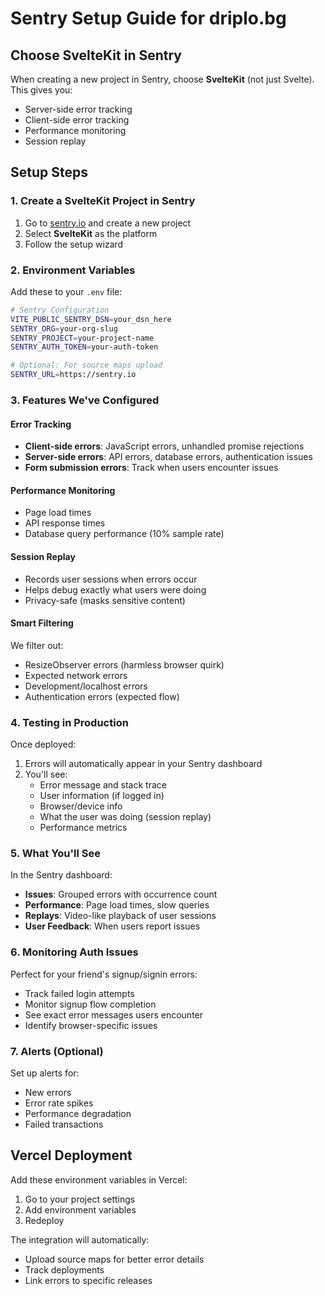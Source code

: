 # Sentry Setup Guide for driplo.bg

## Choose SvelteKit in Sentry

When creating a new project in Sentry, choose **SvelteKit** (not just Svelte). This gives you:
- Server-side error tracking
- Client-side error tracking
- Performance monitoring
- Session replay

## Setup Steps

### 1. Create a SvelteKit Project in Sentry

1. Go to [sentry.io](https://sentry.io) and create a new project
2. Select **SvelteKit** as the platform
3. Follow the setup wizard

### 2. Environment Variables

Add these to your `.env` file:

```bash
# Sentry Configuration
VITE_PUBLIC_SENTRY_DSN=your_dsn_here
SENTRY_ORG=your-org-slug
SENTRY_PROJECT=your-project-name
SENTRY_AUTH_TOKEN=your-auth-token

# Optional: For source maps upload
SENTRY_URL=https://sentry.io
```

### 3. Features We've Configured

#### Error Tracking
- **Client-side errors**: JavaScript errors, unhandled promise rejections
- **Server-side errors**: API errors, database errors, authentication issues
- **Form submission errors**: Track when users encounter issues

#### Performance Monitoring
- Page load times
- API response times
- Database query performance (10% sample rate)

#### Session Replay
- Records user sessions when errors occur
- Helps debug exactly what users were doing
- Privacy-safe (masks sensitive content)

#### Smart Filtering
We filter out:
- ResizeObserver errors (harmless browser quirk)
- Expected network errors
- Development/localhost errors
- Authentication errors (expected flow)

### 4. Testing in Production

Once deployed:
1. Errors will automatically appear in your Sentry dashboard
2. You'll see:
   - Error message and stack trace
   - User information (if logged in)
   - Browser/device info
   - What the user was doing (session replay)
   - Performance metrics

### 5. What You'll See

In the Sentry dashboard:
- **Issues**: Grouped errors with occurrence count
- **Performance**: Page load times, slow queries
- **Replays**: Video-like playback of user sessions
- **User Feedback**: When users report issues

### 6. Monitoring Auth Issues

Perfect for your friend's signup/signin errors:
- Track failed login attempts
- Monitor signup flow completion
- See exact error messages users encounter
- Identify browser-specific issues

### 7. Alerts (Optional)

Set up alerts for:
- New errors
- Error rate spikes
- Performance degradation
- Failed transactions

## Vercel Deployment

Add these environment variables in Vercel:
1. Go to your project settings
2. Add environment variables
3. Redeploy

The integration will automatically:
- Upload source maps for better error details
- Track deployments
- Link errors to specific releases